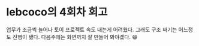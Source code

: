 # lebcoco의 4회차 회고

> 

업무가 조금씩 늘어나 토이 프로젝트 속도 내는게 어려웠다. 
그래도 구조 짜기는 어느정도 진행이 됐다.
다음주에는 화면까지 잘 만들어 봐야겠다. :smile: